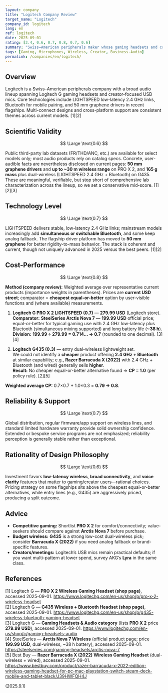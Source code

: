 ```yaml
---
layout: company
title: "Logitech Company Review"
target_name: "Logitech"
company_id: logitech
lang: en
ref: logitech
date: 2025-09-01
rating: [3.4, 0.6, 0.7, 0.8, 0.7, 0.6]
summary: "Swiss–American peripherals maker whose gaming headsets and creator mics focus on practical connectivity and voice tools. Measured data disclosure is uneven; wireless tech is modern; cost-performance depends on segment."
tags: [Gaming, Microphones, Wireless, Creator, Business-Audio]
permalink: /companies/en/logitech/
---
```


## Overview

Logitech is a Swiss–American peripherals company with a broad audio lineup spanning Logitech G gaming headsets and creator-focused USB mics. Core technologies include LIGHTSPEED low-latency 2.4 GHz links, Bluetooth for mobile pairing, and 50 mm graphene drivers in recent flagships. Multi-connect designs and cross-platform support are consistent themes across current models. [1][2]

## Scientific Validity

$$ \Large \text{0.6} $$

Public third-party lab datasets (FR/THD/ANC, etc.) are available for select models only; most audio products rely on catalog specs. Concrete, user-audible facts are nevertheless disclosed on current pages: **50 mm graphene drivers** and **up to ~30 m wireless range** on PRO X 2, and **165 g mass** plus dual-wireless (LIGHTSPEED 2.4 GHz + Bluetooth) on G435. These are meaningful, verifiable, but stop short of comprehensive lab characterization across the lineup, so we set a conservative mid-score. [1][2][3]

## Technology Level

$$ \Large \text{0.7} $$

LIGHTSPEED delivers stable, low-latency 2.4 GHz links; mainstream models increasingly add **simultaneous or switchable Bluetooth**, and some keep analog fallback. The flagship driver platform has moved to **50 mm graphene** for better rigidity-to-mass behavior. The stack is coherent and current, though not uniquely advanced in 2025 versus the best peers. [1][2]

## Cost-Performance

$$ \Large \text{0.8} $$

**Method (company review):** Weighted average over representative current products (importance weights in parentheses). Prices are **current USD street**; comparator = **cheapest equal-or-better** option by user-visible functions and (where available) measurements.

1) **Logitech G PRO X 2 LIGHTSPEED (0.7)** — **279.99 USD** (Logitech store).  
   **Comparator:** **SteelSeries Arctis Nova 7** — **199.99 USD** official price; equal-or-better for typical gaming use with 2.4 GHz low-latency plus Bluetooth (simultaneous mixing supported) and long battery life (**~38 h**).  
   **Division:** **199.99 ÷ 279.99 = 0.714… → 0.7** (rounded to one decimal). [3][4]

2) **Logitech G435 (0.3)** — entry dual-wireless lightweight set.  
   We could not identify a **cheaper** product offering **2.4 GHz + Bluetooth** at similar capability; e.g., **Razer Barracuda X (2022)** with 2.4 GHz + Bluetooth (and wired) generally sells **higher**.  
   **Result:** No cheaper equal-or-better alternative found ⇒ **CP = 1.0** (per policy rule). [2][5]

**Weighted average CP:** 0.7×0.7 + 1.0×0.3 = **0.79 → 0.8**.

## Reliability & Support

$$ \Large \text{0.7} $$

Global distribution, regular firmware/app support on wireless lines, and standard limited hardware warranty provide solid ownership confidence. Extended or bespoke service programs are not emphasized; reliability perception is generally stable rather than exceptional.

## Rationality of Design Philosophy

$$ \Large \text{0.6} $$

Investment favors **low-latency wireless**, **broad connectivity**, and **voice clarity** features that matter to gaming/creator users—rational choices. Pricing strategy on some flagships sits above the cheapest equal-or-better alternatives, while entry lines (e.g., G435) are aggressively priced, producing a split outcome.

## Advice

- **Competitive gaming:** Shortlist **PRO X 2** for comfort/connectivity; value-seekers should compare against **Arctis Nova 7** before purchase.  
- **Budget wireless:** **G435** is a strong low-cost dual-wireless pick; consider **Barracuda X (2022)** if you need analog fallback or brand-specific features.  
- **Creators/meetings:** Logitech’s USB mics remain practical defaults; if you want multi-pattern at lower spend, survey AKG’s **Lyra** in the same class.

## References

[1] Logitech G — **PRO X 2 Wireless Gaming Headset (shop page)**, accessed 2025-09-01. https://www.logitechg.com/en-us/shop/p/pro-x-2-wireless-headset  
[2] Logitech G — **G435 Wireless + Bluetooth Headset (shop page)**, accessed 2025-09-01. https://www.logitechg.com/en-us/shop/p/g435-wireless-bluetooth-gaming-headset  
[3] Logitech G — **Gaming Headsets & Audio category** (lists **PRO X 2** price **279.99 USD**), accessed 2025-09-01. https://www.logitechg.com/en-us/shop/c/gaming-headsets-audio  
[4] SteelSeries — **Arctis Nova 7 Wireless** (official product page; price **199.99 USD**, dual-wireless, ~38 h battery), accessed 2025-09-01. https://steelseries.com/gaming-headsets/arctis-nova-7  
[5] Best Buy — **Razer Barracuda X (2022) Wireless Gaming Headset** (dual-wireless + wired), accessed 2025-09-01. https://www.bestbuy.com/product/razer-barracuda-x-2022-edition-wireless-gaming-headset-for-pc-mac-playstation-switch-steam-deck-mobile-and-tablet-black/J39HWFQH4J  

(2025.9.1)

